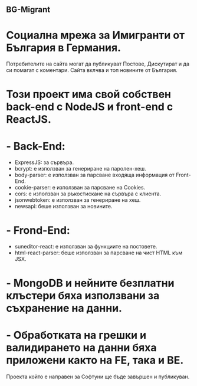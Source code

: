 ## BG-Migrant
# Социална мрежа за Имигранти от България в Германия.
Потребителите на сайта могат да публикуват Постове, Дискутират и да си помагат с коментари. Сайта вклчва и топ новините от България.

# Този проект има свой собствен back-end с NodeJS и front-end с ReactJS.
# - Back-End:
- ExpressJS: за сървъра.
- bcrypt: е използван за генериране на паролен-хеш.
- body-parser: е използван за парсване входяща информация от Front-End.
- cookie-parser: е използван за парсване на Cookies.
- cors: е използван за ръкостискане на сървъра с клиентa.
- jsonwebtoken: е използван за генериране на хеш.
- newsapi: беше използван за новините.

# - Frond-End:
- suneditor-react: е използван за функциите на постовете.
- html-react-parser: беше използван за парсване на чист HTML към JSX.

# - MongoDB и нейните безплатни клъстери бяха използвани за съхранение на данни.
# - Обработката на грешки и валидирането на данни бяха приложени както на FE, така и BE. 


Проектa който е направен за Cофтуни ще бъде завършен и публикуван.
